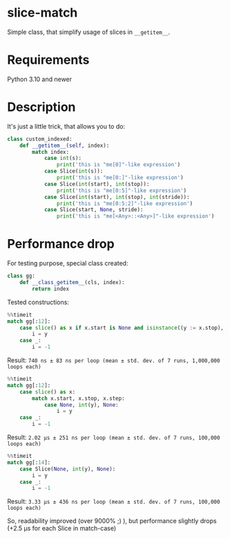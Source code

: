 # slice-match
Simple class, that simplify usage of slices in `__getitem__`.

# Requirements
Python 3.10 and newer

# Description
It's just a little trick, that allows you to do:

```python
class custom_indexed:
    def __getitem__(self, index):  
        match index:    
            case int(s):      
                print('this is "me[0]"-like expression')        
            case Slice(int(s)):      
                print('this is "me[0:]"-like expression')        
            case Slice(int(start), int(stop)):      
                print('this is "me[0:5]"-like expression')        
            case Slice(int(start), int(stop), int(stride)):      
                print('this is "me[0:5:2]"-like expression')        
            case Slice(start, None, stride):      
                print('this is "me[<Any>::<Any>]"-like expression')
```

# Performance drop

For testing purpose, special class created:

```python
class gg:
    def __class_getitem__(cls, index):
        return index
```

Tested constructions:

```python
%%timeit
match gg[:12]:
    case slice() as x if x.start is None and isinstance((y := x.stop), int) and x.step is None:
        i = y
    case _:
        i = -1
```
Result:
`740 ns ± 83 ns per loop (mean ± std. dev. of 7 runs, 1,000,000 loops each)`

```python
%%timeit
match gg[:12]:
    case slice() as x:
        match x.start, x.stop, x.step:
            case None, int(y), None:
                i = y
    case _:
        i = -1
```
Result:
`2.02 µs ± 251 ns per loop (mean ± std. dev. of 7 runs, 100,000 loops each)`

```python
%%timeit
match gg[:14]:
    case Slice(None, int(y), None):
        i = y
    case _:
        i = -1
```
Result:
`3.33 µs ± 436 ns per loop (mean ± std. dev. of 7 runs, 100,000 loops each)`

So, readability improved (over 9000% ;) ), but performance slightly drops (+2.5 µs for each Slice in match-case)
